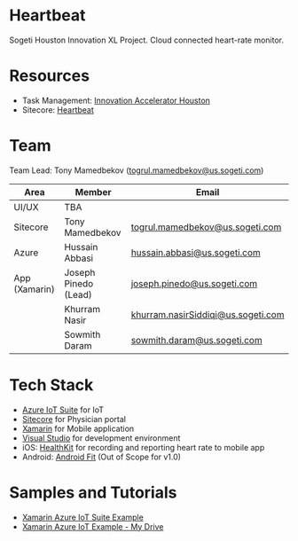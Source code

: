 # Heartbeat
Sogeti Houston Innovation XL Project. Cloud connected heart-rate monitor.

# Resources
* Task Management: [Innovation Accelerator Houston](https://trello.com/b/n460ovoK/2017)
* Sitecore: [Heartbeat](https://github.com/Sogeti-Sitecore/heartbeat)

# Team
Team Lead: Tony Mamedbekov (togrul.mamedbekov@us.sogeti.com)

| Area  | Member  | Email |
|-------|-------|-------|
| UI/UX | TBA  |  |
| Sitecore | Tony Mamedbekov | togrul.mamedbekov@us.sogeti.com |
| Azure | Hussain Abbasi | hussain.abbasi@us.sogeti.com |
| App (Xamarin) | Joseph Pinedo (Lead) | joseph.pinedo@us.sogeti.com |
|  | Khurram Nasir |  khurram.nasirSiddiqi@us.sogeti.com  |
|  | Sowmith Daram |  sowmith.daram@us.sogeti.com  |

# Tech Stack
* [Azure IoT Suite](https://azure.microsoft.com/en-us/suites/iot-suite/) for IoT
* [Sitecore](http://www.sitecore.com) for Physician portal
* [Xamarin](http://www.xamarin.com/forms) for Mobile application
* [Visual Studio](http://www.visualstudio.com) for development environment
* iOS: [HealthKit](https://developer.xamarin.com/guides/ios/platform_features/introduction_to_healthkit) for recording and reporting heart rate to mobile app
* Android: [Android Fit](https://developer.xamarin.com/samples/monodroid/google-services/Fitness/BasicSensorsApi) (Out of Scope for v1.0)

# Samples and Tutorials
* [Xamarin Azure IoT Suite Example](https://github.com/Azure-Samples/iot-hub-xamarin-remote-monitoring-device)
* [Xamarin Azure IoT Example - My Drive](https://azure.microsoft.com/en-us/resources/samples/mydriving/)
